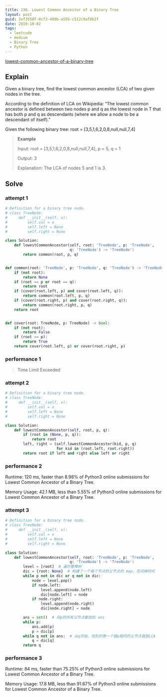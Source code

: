 ```yaml
---
title: 236. Lowest Common Ancestor of a Binary Tree
layout: post
guid: 2ef3550f-8cf3-400b-a55b-c512c9af8b2f
date: 2019-10-02
tags:
  - leetcode
  - medium
  - Binary Tree
  - Python
---
```


[lowest-common-ancestor-of-a-binary-tree](https://leetcode.com/problems/lowest-common-ancestor-of-a-binary-tree/)

## Explain

Given a binary tree, find the lowest common ancestor (LCA) of two given nodes in the tree.

According to the definition of LCA on Wikipedia: “The lowest common ancestor is defined between two nodes p and q as the lowest node in T that has both p and q as descendants (where we allow a node to be a descendant of itself).”

Given the following binary tree:  root = [3,5,1,6,2,0,8,null,null,7,4]

> **Example**
> 
> Input: root = [3,5,1,6,2,0,8,null,null,7,4], p = 5, q = 1
> 
> Output: 3
> 
> Explanation: The LCA of nodes 5 and 1 is 3.

## Solve 

### attempt 1

``` python
# Definition for a binary tree node.
# class TreeNode:
#     def __init__(self, x):
#         self.val = x
#         self.left = None
#         self.right = None

class Solution:
    def lowestCommonAncestor(self, root: 'TreeNode', p: 'TreeNode',
                             q: 'TreeNode') -> 'TreeNode':
        return common(root, p, q)


def common(root: 'TreeNode', p: 'TreeNode', q: 'TreeNode') -> 'TreeNode':
    if (not root):
        return None
    if (root == p or root == q):
        return root
    if (cover(root.left, p) and cover(root.left, q)):
        return common(root.left, p, q)
    if (cover(root.right, p) and cover(root.right, q)):
        return common(root.right, p, q)
    return root


def cover(root: TreeNode, p: TreeNode) -> bool:
    if (not root):
        return False
    if (root == p):
        return True
    return cover(root.left, p) or cover(root.right, p)
```

### performance 1

> Time Limit Exceeded

### attempt 2

``` python
# Definition for a binary tree node.
# class TreeNode:
#     def __init__(self, x):
#         self.val = x
#         self.left = None
#         self.right = None

class Solution:
    def lowestCommonAncestor(self, root, p, q):
        if (root in (None, p, q)):
            return root
        left, right = (self.lowestCommonAncestor(kid, p, q)
                       for kid in (root.left, root.right))
        return root if left and right else left or right
```

### performance 2

Runtime: 120 ms, faster than 8.98% of Python3 online submissions for Lowest Common Ancestor of a Binary Tree.

Memory Usage: 42.1 MB, less than 5.55% of Python3 online submissions for Lowest Common Ancestor of a Binary Tree.

### attempt 3

``` python
# Definition for a binary tree node.
# class TreeNode:
#     def __init__(self, x):
#         self.val = x
#         self.left = None
#         self.right = None

class Solution:
    def lowestCommonAncestor(self, root: 'TreeNode', p: 'TreeNode',
                             q: 'TreeNode') -> 'TreeNode':
        level = [root]  # 遍历整棵树
        dic = {root: None}  # 构建了一个每个节点的父节点的 map，空间换时间
        while p not in dic or q not in dic:
            node = level.pop()
            if node.left:
                level.append(node.left)
                dic[node.left] = node
            if node.right:
                level.append(node.right)
                dic[node.right] = node

        ans = set()  # 将p的所有父节点都放到 ans
        while p:
            ans.add(p)
            p = dic[p]
        while q not in ans:  # 从q开始，找到的第一个跟p相同的父节点就是LCA
            q = dic[q]
        return q
```

### performance 3

Runtime: 84 ms, faster than 75.25% of Python3 online submissions for Lowest Common Ancestor of a Binary Tree.

Memory Usage: 17.8 MB, less than 91.67% of Python3 online submissions for Lowest Common Ancestor of a Binary Tree.
